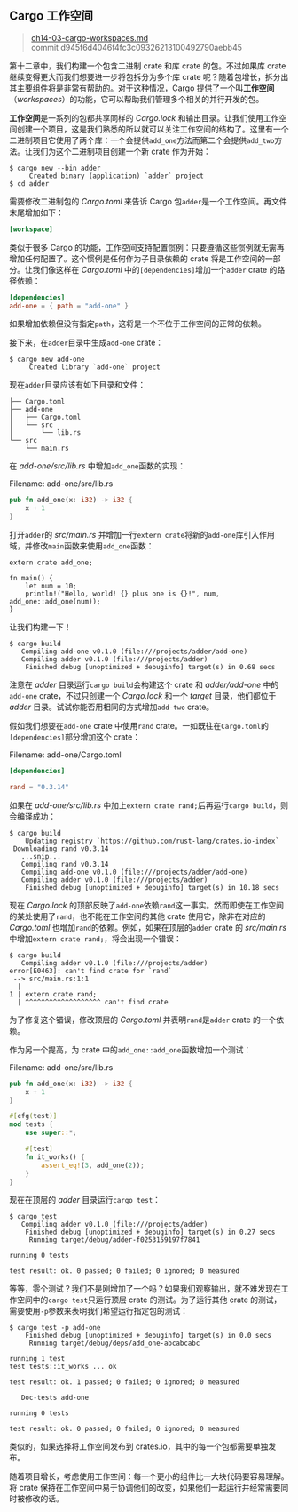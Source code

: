 ## Cargo 工作空间

> [ch14-03-cargo-workspaces.md](https://github.com/rust-lang/book/blob/master/second-edition/src/ch14-03-cargo-workspaces.md)
> <br>
> commit d945f6d4046f4fc3c09326213100492790aebb45

第十二章中，我们构建一个包含二进制 crate 和库 crate 的包。不过如果库 crate 继续变得更大而我们想要进一步将包拆分为多个库 crate 呢？随着包增长，拆分出其主要组件将是非常有帮助的。对于这种情况，Cargo 提供了一个叫**工作空间**（*workspaces*）的功能，它可以帮助我们管理多个相关的并行开发的包。

**工作空间**是一系列的包都共享同样的 *Cargo.lock* 和输出目录。让我们使用工作空间创建一个项目，这是我们熟悉的所以就可以关注工作空间的结构了。这里有一个二进制项目它使用了两个库：一个会提供`add_one`方法而第二个会提供`add_two`方法。让我们为这个二进制项目创建一个新 crate 作为开始：

```
$ cargo new --bin adder
     Created binary (application) `adder` project
$ cd adder
```

需要修改二进制包的 *Cargo.toml* 来告诉 Cargo 包`adder`是一个工作空间。再文件末尾增加如下：

```toml
[workspace]
```

类似于很多 Cargo 的功能，工作空间支持配置惯例：只要遵循这些惯例就无需再增加任何配置了。这个惯例是任何作为子目录依赖的 crate 将是工作空间的一部分。让我们像这样在 *Cargo.toml* 中的`[dependencies]`增加一个`adder` crate 的路径依赖：

```toml
[dependencies]
add-one = { path = "add-one" }
```

如果增加依赖但没有指定`path`，这将是一个不位于工作空间的正常的依赖。

接下来，在`adder`目录中生成`add-one` crate：

```
$ cargo new add-one
     Created library `add-one` project
```

现在`adder`目录应该有如下目录和文件：

```
├── Cargo.toml
├── add-one
│   ├── Cargo.toml
│   └── src
│       └── lib.rs
└── src
    └── main.rs
```

在 *add-one/src/lib.rs* 中增加`add_one`函数的实现：

<span class="filename">Filename: add-one/src/lib.rs</span>

```rust
pub fn add_one(x: i32) -> i32 {
    x + 1
}
```

打开`adder`的 *src/main.rs* 并增加一行`extern crate`将新的`add-one`库引入作用域，并修改`main`函数来使用`add_one`函数：

```rust,ignore
extern crate add_one;

fn main() {
    let num = 10;
    println!("Hello, world! {} plus one is {}!", num, add_one::add_one(num));
}
```

让我们构建一下！

```
$ cargo build
   Compiling add-one v0.1.0 (file:///projects/adder/add-one)
   Compiling adder v0.1.0 (file:///projects/adder)
    Finished debug [unoptimized + debuginfo] target(s) in 0.68 secs
```

注意在 *adder* 目录运行`cargo build`会构建这个 crate 和 *adder/add-one* 中的`add-one` crate，不过只创建一个 *Cargo.lock* 和一个 *target* 目录，他们都位于 *adder* 目录。试试你能否用相同的方式增加`add-two` crate。

假如我们想要在`add-one` crate 中使用`rand` crate。一如既往在`Cargo.toml`的`[dependencies]`部分增加这个 crate：

<span class="filename">Filename: add-one/Cargo.toml</span>

```toml
[dependencies]

rand = "0.3.14"
```

如果在 *add-one/src/lib.rs* 中加上`extern crate rand;`后再运行`cargo build`，则会编译成功：

```
$ cargo build
    Updating registry `https://github.com/rust-lang/crates.io-index`
 Downloading rand v0.3.14
   ...snip...
   Compiling rand v0.3.14
   Compiling add-one v0.1.0 (file:///projects/adder/add-one)
   Compiling adder v0.1.0 (file:///projects/adder)
    Finished debug [unoptimized + debuginfo] target(s) in 10.18 secs
```

现在 *Cargo.lock* 的顶部反映了`add-one`依赖`rand`这一事实。然而即使在工作空间的某处使用了`rand`，也不能在工作空间的其他 crate 使用它，除非在对应的 *Cargo.toml* 也增加`rand`的依赖。例如，如果在顶层的`adder` crate 的 *src/main.rs* 中增加`extern crate rand;`，将会出现一个错误：

```
$ cargo build
   Compiling adder v0.1.0 (file:///projects/adder)
error[E0463]: can't find crate for `rand`
 --> src/main.rs:1:1
  |
1 | extern crate rand;
  | ^^^^^^^^^^^^^^^^^^^ can't find crate
```

为了修复这个错误，修改顶层的 *Cargo.toml* 并表明`rand`是`adder` crate 的一个依赖。

作为另一个提高，为 crate 中的`add_one::add_one`函数增加一个测试：

<span class="filename">Filename: add-one/src/lib.rs</span>

```rust
pub fn add_one(x: i32) -> i32 {
    x + 1
}

#[cfg(test)]
mod tests {
    use super::*;

    #[test]
    fn it_works() {
        assert_eq!(3, add_one(2));
    }
}
```

现在在顶层的 *adder* 目录运行`cargo test`：

```
$ cargo test
   Compiling adder v0.1.0 (file:///projects/adder)
    Finished debug [unoptimized + debuginfo] target(s) in 0.27 secs
     Running target/debug/adder-f0253159197f7841

running 0 tests

test result: ok. 0 passed; 0 failed; 0 ignored; 0 measured
```

等等，零个测试？我们不是刚增加了一个吗？如果我们观察输出，就不难发现在工作空间中的`cargo test`只运行顶层 crate 的测试。为了运行其他 crate 的测试，需要使用`-p`参数来表明我们希望运行指定包的测试：

```
$ cargo test -p add-one
    Finished debug [unoptimized + debuginfo] target(s) in 0.0 secs
     Running target/debug/deps/add_one-abcabcabc

running 1 test
test tests::it_works ... ok

test result: ok. 1 passed; 0 failed; 0 ignored; 0 measured

   Doc-tests add-one

running 0 tests

test result: ok. 0 passed; 0 failed; 0 ignored; 0 measured
```

类似的，如果选择将工作空间发布到 crates.io，其中的每一个包都需要单独发布。

随着项目增长，考虑使用工作空间：每一个更小的组件比一大块代码要容易理解。将 crate 保持在工作空间中易于协调他们的改变，如果他们一起运行并经常需要同时被修改的话。
